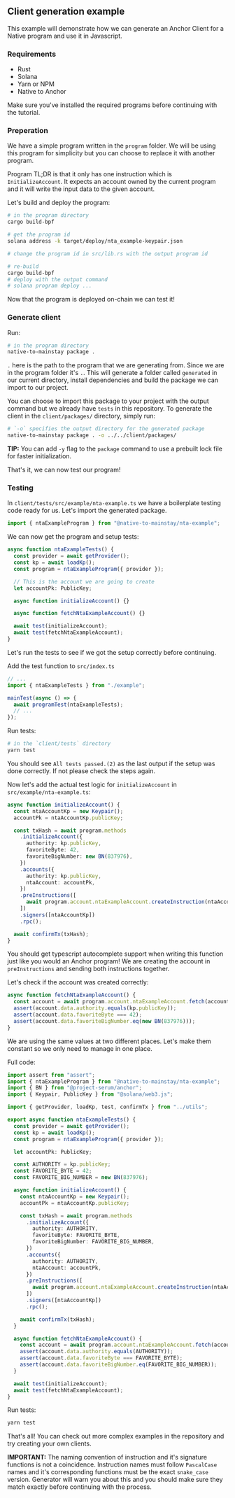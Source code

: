## Client generation example

This example will demonstrate how we can generate an Anchor Client for a Native program and use it in Javascript.

### Requirements

- Rust
- Solana
- Yarn or NPM
- Native to Anchor

Make sure you've installed the required programs before continuing with the tutorial.

### Preperation

We have a simple program written in the `program` folder. We will be using this program for simplicity but you can choose to replace it with another program.

Program TL;DR is that it only has one instruction which is `InitializeAccount`. It expects an account owned by the current program and it will write the input data to the given account.

Let's build and deploy the program:

```sh
# in the program directory
cargo build-bpf

# get the program id
solana address -k target/deploy/nta_example-keypair.json

# change the program id in src/lib.rs with the output program id

# re-build
cargo build-bpf
# deploy with the output command
# solana program deploy ...
```

Now that the program is deployed on-chain we can test it!

### Generate client

Run:

```sh
# in the program directory
native-to-mainstay package .
```

`.` here is the path to the program that we are generating from. Since we are in the program folder it's `.`. This will generate a folder called `generated` in our current directory, install dependencies and build the package we can import to our project.

You can choose to import this package to your project with the output command but we already have `tests` in this repository. To generate the client in the `client/packages/` directory, simply run:

```sh
# `-o` specifies the output directory for the generated package
native-to-mainstay package . -o ../../client/packages/
```

**TIP:** You can add `-y` flag to the `package` command to use a prebuilt lock file for faster initialization.

That's it, we can now test our program!

### Testing

In `client/tests/src/example/nta-example.ts` we have a boilerplate testing code ready for us. Let's import the generated package.

```ts
import { ntaExampleProgram } from "@native-to-mainstay/nta-example";
```

We can now get the program and setup tests:

```ts
async function ntaExampleTests() {
  const provider = await getProvider();
  const kp = await loadKp();
  const program = ntaExampleProgram({ provider });

  // This is the account we are going to create
  let accountPk: PublicKey;

  async function initializeAccount() {}

  async function fetchNtaExampleAccount() {}

  await test(initializeAccount);
  await test(fetchNtaExampleAccount);
}
```

Let's run the tests to see if we got the setup correctly before continuing.

Add the test function to `src/index.ts`

```ts
// ...
import { ntaExampleTests } from "./example";

mainTest(async () => {
  await programTest(ntaExampleTests);
  // ...
});
```

Run tests:

```sh
# in the `client/tests` directory
yarn test
```

You should see `All tests passed.(2)` as the last output if the setup was done correctly. If not please check the steps again.

Now let's add the actual test logic for `initializeAccount` in `src/example/nta-example.ts`:

```ts
async function initializeAccount() {
  const ntaAccountKp = new Keypair();
  accountPk = ntaAccountKp.publicKey;

  const txHash = await program.methods
    .initializeAccount({
      authority: kp.publicKey,
      favoriteByte: 42,
      favoriteBigNumber: new BN(837976),
    })
    .accounts({
      authority: kp.publicKey,
      ntaAccount: accountPk,
    })
    .preInstructions([
      await program.account.ntaExampleAccount.createInstruction(ntaAccountKp),
    ])
    .signers([ntaAccountKp])
    .rpc();

  await confirmTx(txHash);
}
```

You should get typescript autocomplete support when writing this function just like you would an Anchor program! We are creating the account in `preInstructions` and sending both instructions together.

Let's check if the account was created correctly:

```ts
async function fetchNtaExampleAccount() {
  const account = await program.account.ntaExampleAccount.fetch(accountPk);
  assert(account.data.authority.equals(kp.publicKey));
  assert(account.data.favoriteByte === 42);
  assert(account.data.favoriteBigNumber.eq(new BN(837976)));
}
```

We are using the same values at two different places. Let's make them constant so we only need to manage in one place.

Full code:

```ts
import assert from "assert";
import { ntaExampleProgram } from "@native-to-mainstay/nta-example";
import { BN } from "@project-serum/anchor";
import { Keypair, PublicKey } from "@solana/web3.js";

import { getProvider, loadKp, test, confirmTx } from "../utils";

export async function ntaExampleTests() {
  const provider = await getProvider();
  const kp = await loadKp();
  const program = ntaExampleProgram({ provider });

  let accountPk: PublicKey;

  const AUTHORITY = kp.publicKey;
  const FAVORITE_BYTE = 42;
  const FAVORITE_BIG_NUMBER = new BN(837976);

  async function initializeAccount() {
    const ntaAccountKp = new Keypair();
    accountPk = ntaAccountKp.publicKey;

    const txHash = await program.methods
      .initializeAccount({
        authority: AUTHORITY,
        favoriteByte: FAVORITE_BYTE,
        favoriteBigNumber: FAVORITE_BIG_NUMBER,
      })
      .accounts({
        authority: AUTHORITY,
        ntaAccount: accountPk,
      })
      .preInstructions([
        await program.account.ntaExampleAccount.createInstruction(ntaAccountKp),
      ])
      .signers([ntaAccountKp])
      .rpc();

    await confirmTx(txHash);
  }

  async function fetchNtaExampleAccount() {
    const account = await program.account.ntaExampleAccount.fetch(accountPk);
    assert(account.data.authority.equals(AUTHORITY));
    assert(account.data.favoriteByte === FAVORITE_BYTE);
    assert(account.data.favoriteBigNumber.eq(FAVORITE_BIG_NUMBER));
  }

  await test(initializeAccount);
  await test(fetchNtaExampleAccount);
}
```

Run tests:

```sh
yarn test
```

That's all! You can check out more complex examples in the repository and try creating your own clients.

**IMPORTANT:** The naming convention of instruction and it's signature functions is not a coincidence. Instruction names must follow `PascalCase` names and it's corresponding functions must be the exact `snake_case` version. Generator will warn you about this and you should make sure they match exactly before continuing with the process.

